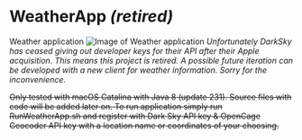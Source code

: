 # WeatherApp *(retired)*

Weather application
![Image of Weather application](https://raw.githubusercontent.com/apokhva/WeatherApp/master/Screen%20Shot%202020-02-25%20at%202.03.38%20PM.png)
*Unfortunately DarkSky has ceased giving out developer keys for their API after their Apple acquisition. This means this project is retired. A possible future iteration can be developed with a new client for weather information. Sorry for the inconvenience.*

~~Only tested with macOS Catalina with Java 8 (update 231). Source files with code will be added later on. To run application simply run RunWeatherApp.sh and register with Dark Sky API key & OpenCage Geocoder API key with a location name or coordinates of your choosing.~~
